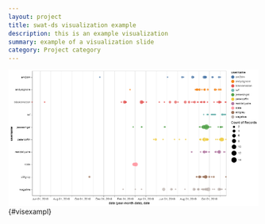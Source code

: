 ```yaml
---
layout: project
title: swat-ds visualization example
description: this is an example visualization
summary: example of a visualization slide
category: Project category
---
```


![visualization example](https://raw.githubusercontent.com/swat-ds/ds-visualizations/master/cancel_vf_1.png "visx"){#visexampl}


